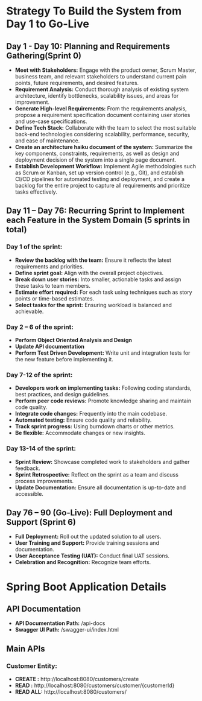 # Strategy To Build the System from Day 1 to Go-Live

## Day 1 - Day 10: Planning and Requirements Gathering(Sprint 0)

- **Meet with Stakeholders:** Engage with the product owner, Scrum Master, business team, and relevant stakeholders to understand current pain points, future requirements, and desired features.
- **Requirement Analysis:** Conduct thorough analysis of existing system architecture, identify bottlenecks, scalability issues, and areas for improvement.
- **Generate High-level Requirements:** From the requirements analysis, propose a requirement specification document containing user stories and use-case specifications. 
- **Define Tech Stack:** Collaborate with the team to select the most suitable back-end technologies considering scalability, performance, security, and ease of maintenance. 
- **Create an architecture haiku document of the system:** Summarize the key components, constraints, requirements, as well as design and deployment decision of the system into a single page document. 
- **Establish Development Workflow:** Implement Agile methodologies such as Scrum or Kanban, set up version control (e.g., Git), and establish CI/CD pipelines for automated testing and deployment, and create a backlog for the entire project to capture all requirements and prioritize tasks effectively.

## Day 11 – Day 76: Recurring Sprint to Implement each Feature in the System Domain (5 sprints in total)

### Day 1 of the sprint:

- **Review the backlog with the team:** Ensure it reflects the latest requirements and priorities.
- **Define sprint goal:** Align with the overall project objectives.
- **Break down user stories:** Into smaller, actionable tasks and assign these tasks to team members.
- **Estimate effort required:** For each task using techniques such as story points or time-based estimates.
- **Select tasks for the sprint:** Ensuring workload is balanced and achievable.

### Day 2 – 6 of the sprint:

- **Perform Object Oriented Analysis and Design**
- **Update API documentation**
- **Perform Test Driven Development:** Write unit and integration tests for the new feature before implementing it.

### Day 7-12 of the sprint:

- **Developers work on implementing tasks:** Following coding standards, best practices, and design guidelines.
- **Perform peer code reviews:** Promote knowledge sharing and maintain code quality.
- **Integrate code changes:** Frequently into the main codebase.
- **Automated testing:** Ensure code quality and reliability.
- **Track sprint progress:** Using burndown charts or other metrics.
- **Be flexible:** Accommodate changes or new insights.

### Day 13-14 of the sprint:

- **Sprint Review:** Showcase completed work to stakeholders and gather feedback.
- **Sprint Retrospective:** Reflect on the sprint as a team and discuss process improvements.
- **Update Documentation:** Ensure all documentation is up-to-date and accessible.

## Day 76 – 90 (Go-Live): Full Deployment and Support (Sprint 6)

- **Full Deployment:** Roll out the updated solution to all users.
- **User Training and Support:** Provide training sessions and documentation.
- **User Acceptance Testing (UAT):** Conduct final UAT sessions.
- **Celebration and Recognition:** Recognize team efforts.

# Spring Boot Application Details

## API Documentation

- **API Documentation Path:** /api-docs
- **Swagger UI Path:** /swagger-ui/index.html

## Main APIs

### Customer Entity:

- **CREATE :** http://localhost:8080/customers/create
- **READ :** http://localhost:8080/customers/customer/{customerId}
- **READ ALL:** http://localhost:8080/customers/  
  

